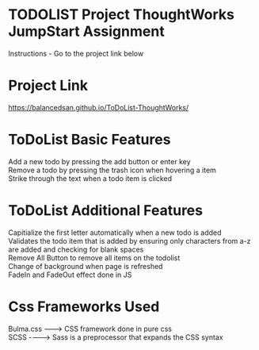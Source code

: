 # TODOLIST Project ThoughtWorks JumpStart Assignment
Instructions - Go to the project link below

# Project Link
https://balancedsan.github.io/ToDoList-ThoughtWorks/

# ToDoList Basic Features

Add a new todo by pressing the add button or enter key<br />
Remove a todo by pressing the trash icon when hovering a item<br />
Strike through the text when a todo item is clicked <br />


# ToDoList Additional Features

Capitialize the first letter automatically when a new todo is added <br />
Validates the todo item that is added by ensuring only characters from a-z are added and checking for blank spaces
<br />
Remove All Button to remove all items on the todolist <br />
Change of background when page is refreshed<br />
FadeIn and FadeOut effect done in JS <br />


# Css Frameworks Used

Bulma.css ---> CSS framework done in pure css <br />
SCSS ----> Sass is a preprocessor that expands the CSS syntax<br />